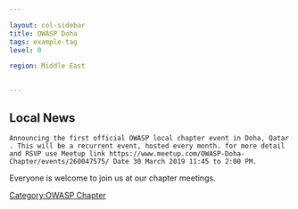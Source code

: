 ```yaml
---

layout: col-sidebar
title: OWASP Doha
tags: example-tag
level: 0

region: Middle East


---
```

## Local News

`Announcing the first official OWASP local chapter event in Doha, Qatar. This will be a recurrent event, hosted every month. for more detail and RSVP use Meetup link https://www.meetup.com/OWASP-Doha-Chapter/events/260047575/ Date 30 March 2019 11:45 to 2:00 PM. `

Everyone is welcome to join us at our chapter meetings.

[Category:OWASP Chapter](Category:OWASP_Chapter "wikilink")

